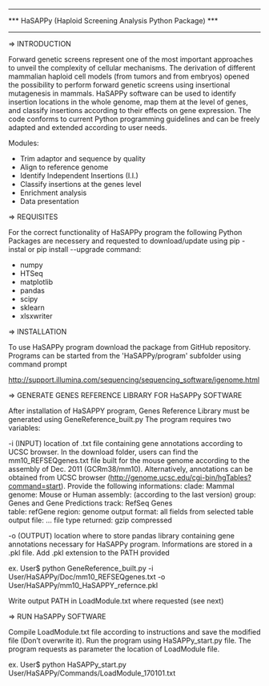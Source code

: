 *******************************************************************
***	HaSAPPy (Haploid Screening Analysis Python Package)	***
*******************************************************************

=>	INTRODUCTION

Forward genetic screens represent one of the most important approaches to unveil the complexity of cellular mechanisms. The derivation of different mammalian haploid cell models (from tumors and from embryos) opened the possibility to perform forward genetic screens using insertional mutagenesis in mammals.
HaSAPPy software can be used to identify insertion locations in the whole genome, map them at the level of genes, and classify insertions according to their effects on gene expression. The code conforms to current Python programming guidelines and can be freely adapted and extended according to user needs.

Modules:
 - Trim adaptor and sequence by quality
 - Align to reference genome
 - Identify Independent Insertions (I.I.)
 - Classify insertions at the genes level
 - Enrichment analysis
 - Data presentation
 
=>	REQUISITES

For the correct functionality of HaSAPPy program the following Python Packages are necessery and requested to download/update using pip -instal or pip install --upgrade command:
 - numpy
 - HTSeq
 - matplotlib
 - pandas
 - scipy
 - sklearn
 - xlsxwriter


=>	INSTALLATION

To use HaSAPPy program download the package from GitHub repository. Programs can be started from the 'HaSAPPy/program' subfolder using command prompt

http://support.illumina.com/sequencing/sequencing_software/igenome.html

=>	GENERATE GENES REFERENCE LIBRARY FOR HaSAPPy SOFTWARE

After installation of HaSAPPY program, Genes Reference Library must be generated using GeneReference_built.py
The program requires two variables:

-i (INPUT) 	location of .txt file containing gene annotations according to UCSC browser. In the download folder, users can find the mm10_REFSEQgenes.txt file built for the mouse genome according to the assembly of Dec. 2011 (GCRm38/mm10). Alternatively, annotations can be obtained from UCSC browser (http://genome.ucsc.edu/cgi-bin/hgTables?command=start). Provide the following informations:
	clade:			Mammal
	genome:			Mouse or Human
	assembly:		(according to the last version)
	group:			Genes and Gene Predictions
	track:			RefSeq Genes  
	table:			refGene
	region:   		genome
	output format:		all fields from selected table
	output file:		…
	file type returned:	gzip compressed

-o (OUTPUT)	location where to store pandas library containing gene annotations necessary for HaSAPPy program. Informations are stored in a .pkl file. Add .pkl extension to the PATH provided

ex. User$ python GeneReference_built.py -i User/HaSAPPy/Doc/mm10_REFSEQgenes.txt -o User/HaSAPPy/mm10_HaSAPPY_refernce.pkl

Write output PATH in LoadModule.txt where requested (see next)


=>	RUN HaSAPPy SOFTWARE

Compile LoadModule.txt file according to instructions and save the modified file (Don’t overwrite it). Run the program using HaSAPPy_start.py file. The program requests as parameter the location of LoadModule file.

ex. User$ python HaSAPPy_start.py User/HaSAPPy/Commands/LoadModule_170101.txt




